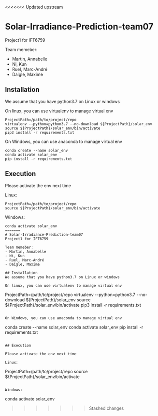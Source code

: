 <<<<<<< Updated upstream
# Solar-Irradiance-Prediction-team07
Project1 for IFT6759

Team memeber: 
- Martin, Annabelle
- Ni, Kun
- Ruel, Marc-André
- Daigle, Maxime

## Installation
We assume that you have python3.7 on Linux or windows

On linux, you can use virtualenv to manage virtual env

```
ProjectPath=/path/to/project/repo
virtualenv --python=python3.7 --no-download ${ProjectPath}/solar_env
source ${ProjectPath}/solar_env/bin/activate
pip3 install -r requirements.txt
```

On Windows, you can use anaconda to manage virtual env

```
conda create --name solar_env
conda activate solar_env
pip install -r requirements.txt
```

## Execution

Please activate the env next time

Linux:

```
ProjectPath=/path/to/project/repo
source ${ProjectPath}/solar_env/bin/activate
```

Windows:

```
conda activate solar_env
=======
# Solar-Irradiance-Prediction-team07
Project1 for IFT6759

Team memeber: 
- Martin, Annabelle
- Ni, Kun
- Ruel, Marc-André
- Daigle, Maxime

## Installation
We assume that you have python3.7 on Linux or windows

On linux, you can use virtualenv to manage virtual env

```
ProjectPath=/path/to/project/repo
virtualenv --python=python3.7 --no-download ${ProjectPath}/solar_env
source ${ProjectPath}/solar_env/bin/activate
pip3 install -r requirements.txt
```

On Windows, you can use anaconda to manage virtual env

```
conda create --name solar_env
conda activate solar_env
pip install -r requirements.txt
```

## Execution

Please activate the env next time

Linux:

```
ProjectPath=/path/to/project/repo
source ${ProjectPath}/solar_env/bin/activate
```

Windows:

```
conda activate solar_env
>>>>>>> Stashed changes
```